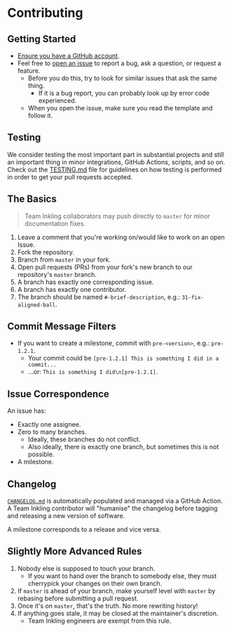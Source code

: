 # Contributing

## Getting Started

- [Ensure you have a GitHub account](https://github.com/join).
- Feel free to [open an issue](https://github.com/mas-cli/mas/issues/new) to report a bug, ask a question, or request a
  feature.
  - Before you do this, try to look for similar issues that ask the same thing.
    - If it is a bug report, you can probably look up by error code experienced.
  - When you open the issue, make sure you read the template and follow it.

## Testing

We consider testing the most important part in substantial projects and still an important thing in minor integrations,
GitHub Actions, scripts, and so on. Check out the [TESTING.md](TESTING.md) file for guidelines on how testing is
performed in order to get your pull requests accepted.

## The Basics

> Team Inkling collaborators may push directly to `master` for minor documentation fixes.

1. Leave a comment that you're working on/would like to work on an open Issue.
2. Fork the repository.
3. Branch from `master` in your fork.
4. Open pull requests (PRs) from your fork's new branch to our repository's `master` branch.
5. A branch has exactly one corresponding issue.
6. A branch has exactly one contributor.
7. The branch should be named `#-brief-description`, e.g.: `31-fix-aligned-ball`.

## Commit Message Filters

- If you want to create a milestone, commit with `pre-<version>`, e.g.: `pre-1.2.1`.
  - Your commit could be `[pre-1.2.1] This is something I did in a commit...`
  - ...or: `This is something I did\n[pre-1.2.1]`.

## Issue Correspondence

An issue has:

- Exactly one assignee.
- Zero to many branches.
  - Ideally, these branches do not conflict.
  - Also ideally, there is exactly one branch, but sometimes this is not possible.
- A milestone.

## Changelog

[`CHANGELOG.md`](http://changelog.md) is automatically populated and managed via a GitHub Action. A Team Inkling
contributor will "humanise" the changelog before tagging and releasing a new version of software.

A milestone corresponds to a release and vice versa.

## Slightly More Advanced Rules

1. Nobody else is supposed to touch your branch.
    - If you want to hand over the branch to somebody else, they must cherrypick your changes on their own branch.
2. If `master` is ahead of your branch, make yourself level with `master` by rebasing before submitting a pull request.
3. Once it's on `master`, that's the truth. No more rewriting history!
4. If anything goes stale, it may be closed at the maintainer's discretion.
    - Team Inkling engineers are exempt from this rule.
